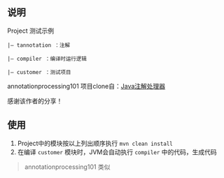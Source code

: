## 说明

Project 测试示例

	|— tannotation ：注解

	|— compiler ：编译时运行逻辑

	|— customer ：测试项目


annotationprocessing101 项目clone自：[Java注解处理器](https://www.race604.com/annotation-processing/)

感谢该作者的分享！


## 使用

1. Project中的模块按以上列出顺序执行 `mvn clean install`
2. 在编译 `customer` 模块时，JVM会自动执行 `compiler` 中的代码，生成代码

> annotationprocessing101 类似

